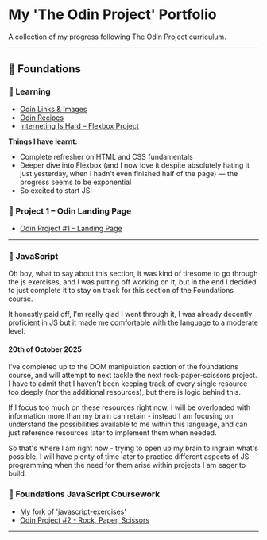 <link rel="stylesheet" href="./styles.css">

# My 'The Odin Project' Portfolio

A collection of my progress following The Odin Project curriculum.

---

## 🧱 Foundations

### 📖 Learning
- [Odin Links & Images](./Foundations/exercises/HTML-CSS/odin-links-and-images)
- [Odin Recipes](./Foundations/exercises/HTML-CSS/odin-recipes)
- [Interneting Is Hard – Flexbox Project](./Foundations/exercises/HTML-CSS/other-projects/interneting-is-hard/flexbox/flexbox.html)

**Things I have learnt:**
- Complete refresher on HTML and CSS fundamentals  
- Deeper dive into Flexbox (and I now love it despite absolutely hating it just yesterday, when I hadn't even finished half of the page) — the progress seems to be exponential  
- So excited to start JS!

### 🧩 Project 1 – Odin Landing Page
- [Odin Project #1 – Landing Page](./Foundations/exercises/HTML-CSS/odin-landing-page)

---

### 🙌 JavaScript 
Oh boy, what to say about this section, it was kind of tiresome to go through the js exercises, and I was putting off working on it, but in the end I decided to just complete it to stay on track for this section of the Foundations course.

It honestly paid off, I'm really glad I went through it, I was already decently proficient in JS but it made me comfortable with the language to a moderate level.

#### 20th of October 2025 
I've completed up to the DOM manipulation section of the foundations course, and will attempt to next tackle the next rock-paper-scissors project. I have to admit that I haven't been keeping track of every single resource too deeply (nor the additional resources), but there is logic behind this.

If I focus too much on these resources right now, I will be overloaded with information more than my brain can retain - instead I am focusing on understand the possibilities available to me within this language, and can just reference resources later to implement them when needed.

So that's where I am right now - trying to open up my brain to ingrain what's possible. I will have plenty of time later to practice different aspects of JS programming when the need for them arise within projects I am eager to build.

### 📖 Foundations JavaScript Coursework
- [My fork of 'javascript-exercises'](https://www.github.com/ackkracck/javascript-exercises)
- [Odin Project #2 - Rock, Paper, Scissors](./Foundations/Odin-Projects/rock-paper-scissors/)

---